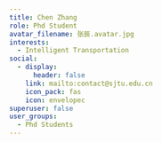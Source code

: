 ```yaml
---
title: Chen Zhang
role: Phd Student
avatar_filename: 张辰.avatar.jpg
interests:
  - Intelligent Transportation
social:
  - display:
      header: false
    link: mailto:contact@sjtu.edu.cn
    icon_pack: fas
    icon: envelopec
superuser: false
user_groups:
  - Phd Students
---
```

